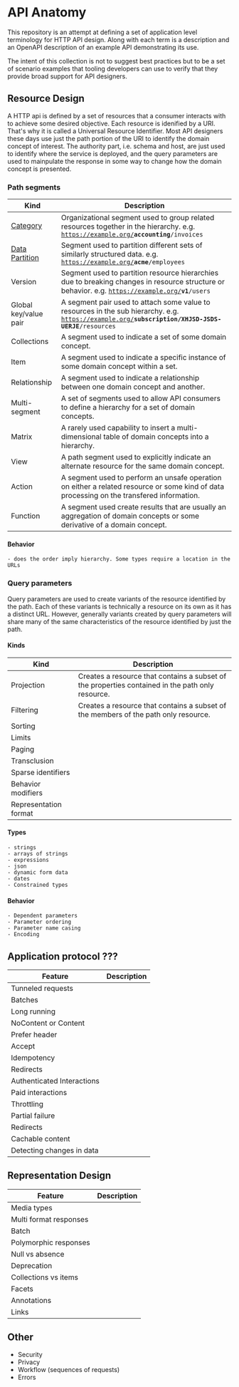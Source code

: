 # API Anatomy

This repository is an attempt at defining a set of application level terminology for HTTP API design.  Along with each term is a description and an OpenAPI description of an example API demonstrating its use.  

The intent of this collection is not to suggest best practices but to be a set of scenario examples that tooling developers can use to verify that they provide broad support for API designers.
## Resource Design

A HTTP api is defined by a set of resources that a consumer interacts with to achieve some desired objective. Each resource is idenified by a URI. That's why it is called a Universal Resource Identifier. Most API designers these days use just the path portion of the URI to identify the domain concept of interest. The authority part, i.e. schema and host, are just used to identify where the service is deployed, and the query parameters are used to mainpulate the response in some way to change how the domain concept is presented.

### Path segments

| Kind | Description
|---|---|
|[Category](./path/category.yaml) | Organizational segment used to group related resources together in the hierarchy. e.g. <code>https://example.org/<strong>accounting</strong>/invoices</code>|
|[Data Partition](./path/data-partition.yaml) | Segment used to partition different sets of similarly structured data. e.g. <code>https://example.org/<strong>acme</strong>/employees</code>|
|Version | Segment used to partition resource hierarchies due to breaking changes in resource structure or behavior. e.g. <code>https://example.org/<strong>v1</strong>/users</code>|
|Global key/value pair| A segment pair used to attach some value to resources in the sub hierarchy.  e.g. <code>https://example.org/<strong>subscription/XHJSD-JSDS-UERJE</strong>/resources</code> |
|Collections | A segment used to indicate a set of some domain concept. |
|Item | A segment used to indicate a specific instance of some domain concept within a set. |
|Relationship| A segment used to indicate a relationship between one domain concept and another. |
|Multi-segment | A set of segments used to allow API consumers to define a hierarchy for a set of domain concepts. |
|Matrix| A rarely used capability to insert a multi-dimensional table of domain concepts into a hierarchy. |
|View| A path segment used to explicitly indicate an alternate resource for the same domain concept. |
|Action| A segment used to perform an unsafe operation on either a related resource or some kind of data processing on the transfered information. |
|Function| A segment used create results that are usually an aggregation of domain concepts or some derivative of a domain concept. |

#### Behavior
    - does the order imply hierarchy. Some types require a location in the URLs

### Query parameters

Query parameters are used to create variants of the resource identified by the path. Each of these variants is technically a resource on its own as it has a distinct URL. However, generally variants created by query parameters will share many of the same characteristics of the resource identified by just the path.  

#### Kinds

| Kind | Description
|---|---|
| Projection| Creates a resource that contains a subset of the properties contained in the path only resource.|
| Filtering| Creates a resource that contains a subset of the members of the path only resource. |
| Sorting||
| Limits||
| Paging||
| Transclusion||
| Sparse identifiers||
| Behavior modifiers||
| Representation format||

#### Types
    - strings
    - arrays of strings
    - expressions
    - json
    - dynamic form data
    - dates 
    - Constrained types

#### Behavior
    - Dependent parameters
    - Parameter ordering
    - Parameter name casing
    - Encoding

## Application protocol ???

| Feature | Description
|---|---|
| Tunneled requests | |
| Batches | |
| Long running | |
| NoContent or Content | |
| Prefer header | |
| Accept | |
| Idempotency | |
| Redirects | |
| Authenticated Interactions | |
| Paid interactions | |
| Throttling | |
| Partial failure | |
| Redirects | |
| Cachable content | |
| Detecting changes in data | |

## Representation Design

| Feature | Description
|---|---|
| Media types | |
| Multi format responses | |
| Batch | |
| Polymorphic responses | |
| Null vs absence | |
| Deprecation | |
| Collections vs items | |
| Facets | |
| Annotations | |
| Links | |

## Other

- Security
- Privacy
- Workflow (sequences of requests)
- Errors